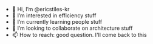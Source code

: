 - 👋 Hi, I’m @ericstiles-kr
- 👀 I’m interested in efficiency stuff
- 🌱 I’m currently learning people stuff
- 💞️ I’m looking to collaborate on architecture stuff
- 📫 How to reach: good question. I'll come back to this

<!---
ericstiles-kr/ericstiles-kr is a ✨ special ✨ repository because its `README.md` (this file) appears on your GitHub profile.
You can click the Preview link to take a look at your changes.
--->
